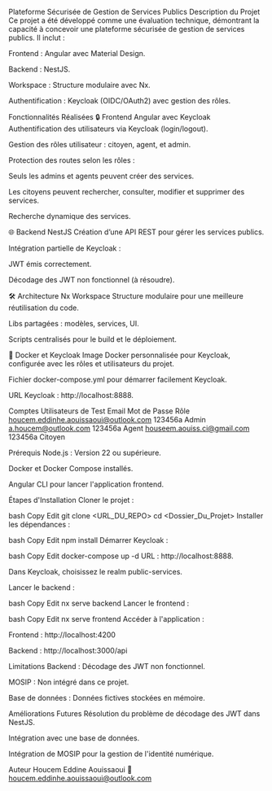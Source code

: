 Plateforme Sécurisée de Gestion de Services Publics
Description du Projet
Ce projet a été développé comme une évaluation technique, démontrant la capacité à concevoir une plateforme sécurisée de gestion de services publics. Il inclut :

Frontend : Angular avec Material Design.

Backend : NestJS.

Workspace : Structure modulaire avec Nx.

Authentification : Keycloak (OIDC/OAuth2) avec gestion des rôles.

Fonctionnalités Réalisées
🔒 Frontend Angular avec Keycloak
Authentification des utilisateurs via Keycloak (login/logout).

Gestion des rôles utilisateur : citoyen, agent, et admin.

Protection des routes selon les rôles :

Seuls les admins et agents peuvent créer des services.

Les citoyens peuvent rechercher, consulter, modifier et supprimer des services.

Recherche dynamique des services.

🌐 Backend NestJS
Création d’une API REST pour gérer les services publics.

Intégration partielle de Keycloak :

JWT émis correctement.

Décodage des JWT non fonctionnel (à résoudre).

🛠 Architecture Nx Workspace
Structure modulaire pour une meilleure réutilisation du code.

Libs partagées : modèles, services, UI.

Scripts centralisés pour le build et le déploiement.

🐳 Docker et Keycloak
Image Docker personnalisée pour Keycloak, configurée avec les rôles et utilisateurs du projet.

Fichier docker-compose.yml pour démarrer facilement Keycloak.

URL Keycloak : http://localhost:8888.

Comptes Utilisateurs de Test
Email	Mot de Passe	Rôle
houcem.eddinhe.aouissaoui@outlook.com	123456a	Admin
a.houcem@outlook.com	123456a	Agent
houseem.aouiss.ci@gmail.com	123456a	Citoyen

Prérequis
Node.js : Version 22 ou supérieure.

Docker et Docker Compose installés.

Angular CLI pour lancer l'application frontend.

Étapes d'Installation
Cloner le projet :

bash
Copy
Edit
git clone <URL_DU_REPO>
cd <Dossier_Du_Projet>
Installer les dépendances :

bash
Copy
Edit
npm install
Démarrer Keycloak :

bash
Copy
Edit
docker-compose up -d
URL : http://localhost:8888.

Dans Keycloak, choisissez le realm public-services.

Lancer le backend :

bash
Copy
Edit
nx serve backend
Lancer le frontend :

bash
Copy
Edit
nx serve frontend
Accéder à l'application :

Frontend : http://localhost:4200

Backend : http://localhost:3000/api

Limitations
Backend : Décodage des JWT non fonctionnel.

MOSIP : Non intégré dans ce projet.

Base de données : Données fictives stockées en mémoire.

Améliorations Futures
Résolution du problème de décodage des JWT dans NestJS.

Intégration avec une base de données.

Intégration de MOSIP pour la gestion de l'identité numérique.

Auteur
Houcem Eddine Aouissaoui
📧 houcem.eddinhe.aouissaoui@outlook.com